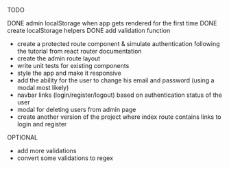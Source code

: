 TODO

DONE admin localStorage when app gets rendered for the first time
DONE create localStorage helpers
DONE add validation function
- create a protected route component & simulate authentication following the tutorial from react router documentation 
- create the admin route layout
- write unit tests for existing components
- style the app and make it responsive
- add the ability for the user to change his email and password (using a modal most likely)
- navbar links (login/register/logout) based on authentication status of the user
- modal for deleting users from admin page 
- create another version of the project where index route contains links to login and register

OPTIONAL

- add more validations
- convert some validations to regex